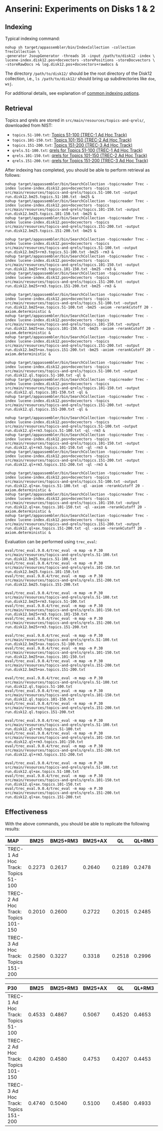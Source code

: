 # Anserini: Experiments on Disks 1 &amp; 2

## Indexing

Typical indexing command:

```
nohup sh target/appassembler/bin/IndexCollection -collection TrecCollection \
-generator JsoupGenerator -threads 16 -input /path/to/disk12 -index \
lucene-index.disk12.pos+docvectors -storePositions -storeDocvectors \
-storeRawDocs >& log.disk12.pos+docvectors+rawdocs &
```

The directory `/path/to/disk12/` should be the root directory of the Disk12 collection, i.e., `ls /path/to/disk12/` should bring up subdirectories like `doe`, `wsj`.

For additional details, see explanation of [common indexing options](common-indexing-options.md).

## Retrieval

Topics and qrels are stored in `src/main/resources/topics-and-qrels/`, downloaded from NIST:

+ `topics.51-100.txt`: [Topics 51-100 (TREC-1 Ad Hoc Track)](http://trec.nist.gov/data/topics_eng/topics.51-100.gz)
+ `topics.101-150.txt`: [Topics 101-150 (TREC-2 Ad Hoc Track)](http://trec.nist.gov/data/topics_eng/topics.101-150.gz)
+ `topics.151-200.txt`: [Topics 151-200 (TREC-3 Ad Hoc Track)](http://trec.nist.gov/data/topics_eng/topics.151-200.gz)
+ `qrels.51-100.txt`: [qrels for Topics 51-100 (TREC-1 Ad Hoc Track)](http://trec.nist.gov/data/qrels_eng/qrels.51-100.disk1.disk2.parts1-5.tar.gz)
+ `qrels.101-150.txt`: [qrels for Topics 101-150 (TREC-2 Ad Hoc Track)](http://trec.nist.gov/data/qrels_eng/qrels.101-150.disk1.disk2.parts1-5.tar.gz)
+ `qrels.151-200.txt`: [qrels for Topics 151-200 (TREC-3 Ad Hoc Track)](http://trec.nist.gov/data/qrels_eng/qrels.151-200.201-250.disks1-3.all.tar.gz)

After indexing has completed, you should be able to perform retrieval as follows:

```
nohup target/appassembler/bin/SearchCollection -topicreader Trec -index lucene-index.disk12.pos+docvectors -topics src/main/resources/topics-and-qrels/topics.51-100.txt -output run.disk12.bm25.topics.51-100.txt -bm25 &
nohup target/appassembler/bin/SearchCollection -topicreader Trec -index lucene-index.disk12.pos+docvectors -topics src/main/resources/topics-and-qrels/topics.101-150.txt -output run.disk12.bm25.topics.101-150.txt -bm25 &
nohup target/appassembler/bin/SearchCollection -topicreader Trec -index lucene-index.disk12.pos+docvectors -topics src/main/resources/topics-and-qrels/topics.151-200.txt -output run.disk12.bm25.topics.151-200.txt -bm25 &

nohup target/appassembler/bin/SearchCollection -topicreader Trec -index lucene-index.disk12.pos+docvectors -topics src/main/resources/topics-and-qrels/topics.51-100.txt -output run.disk12.bm25+rm3.topics.51-100.txt -bm25 -rm3 &
nohup target/appassembler/bin/SearchCollection -topicreader Trec -index lucene-index.disk12.pos+docvectors -topics src/main/resources/topics-and-qrels/topics.101-150.txt -output run.disk12.bm25+rm3.topics.101-150.txt -bm25 -rm3 &
nohup target/appassembler/bin/SearchCollection -topicreader Trec -index lucene-index.disk12.pos+docvectors -topics src/main/resources/topics-and-qrels/topics.151-200.txt -output run.disk12.bm25+rm3.topics.151-200.txt -bm25 -rm3 &

nohup target/appassembler/bin/SearchCollection -topicreader Trec -index lucene-index.disk12.pos+docvectors -topics src/main/resources/topics-and-qrels/topics.51-100.txt -output run.disk12.bm25+ax.topics.51-100.txt -bm25 -axiom -rerankCutoff 20 -axiom.deterministic &
nohup target/appassembler/bin/SearchCollection -topicreader Trec -index lucene-index.disk12.pos+docvectors -topics src/main/resources/topics-and-qrels/topics.101-150.txt -output run.disk12.bm25+ax.topics.101-150.txt -bm25 -axiom -rerankCutoff 20 -axiom.deterministic &
nohup target/appassembler/bin/SearchCollection -topicreader Trec -index lucene-index.disk12.pos+docvectors -topics src/main/resources/topics-and-qrels/topics.151-200.txt -output run.disk12.bm25+ax.topics.151-200.txt -bm25 -axiom -rerankCutoff 20 -axiom.deterministic &

nohup target/appassembler/bin/SearchCollection -topicreader Trec -index lucene-index.disk12.pos+docvectors -topics src/main/resources/topics-and-qrels/topics.51-100.txt -output run.disk12.ql.topics.51-100.txt -ql &
nohup target/appassembler/bin/SearchCollection -topicreader Trec -index lucene-index.disk12.pos+docvectors -topics src/main/resources/topics-and-qrels/topics.101-150.txt -output run.disk12.ql.topics.101-150.txt -ql &
nohup target/appassembler/bin/SearchCollection -topicreader Trec -index lucene-index.disk12.pos+docvectors -topics src/main/resources/topics-and-qrels/topics.151-200.txt -output run.disk12.ql.topics.151-200.txt -ql &

nohup target/appassembler/bin/SearchCollection -topicreader Trec -index lucene-index.disk12.pos+docvectors -topics src/main/resources/topics-and-qrels/topics.51-100.txt -output run.disk12.ql+rm3.topics.51-100.txt -ql -rm3 &
nohup target/appassembler/bin/SearchCollection -topicreader Trec -index lucene-index.disk12.pos+docvectors -topics src/main/resources/topics-and-qrels/topics.101-150.txt -output run.disk12.ql+rm3.topics.101-150.txt -ql -rm3 &
nohup target/appassembler/bin/SearchCollection -topicreader Trec -index lucene-index.disk12.pos+docvectors -topics src/main/resources/topics-and-qrels/topics.151-200.txt -output run.disk12.ql+rm3.topics.151-200.txt -ql -rm3 &

nohup target/appassembler/bin/SearchCollection -topicreader Trec -index lucene-index.disk12.pos+docvectors -topics src/main/resources/topics-and-qrels/topics.51-100.txt -output run.disk12.ql+ax.topics.51-100.txt -ql -axiom -rerankCutoff 20 -axiom.deterministic &
nohup target/appassembler/bin/SearchCollection -topicreader Trec -index lucene-index.disk12.pos+docvectors -topics src/main/resources/topics-and-qrels/topics.101-150.txt -output run.disk12.ql+ax.topics.101-150.txt -ql -axiom -rerankCutoff 20 -axiom.deterministic &
nohup target/appassembler/bin/SearchCollection -topicreader Trec -index lucene-index.disk12.pos+docvectors -topics src/main/resources/topics-and-qrels/topics.151-200.txt -output run.disk12.ql+ax.topics.151-200.txt -ql -axiom -rerankCutoff 20 -axiom.deterministic &

```

Evaluation can be performed using `trec_eval`:

```
eval/trec_eval.9.0.4/trec_eval -m map -m P.30 src/main/resources/topics-and-qrels/qrels.51-100.txt run.disk12.bm25.topics.51-100.txt
eval/trec_eval.9.0.4/trec_eval -m map -m P.30 src/main/resources/topics-and-qrels/qrels.101-150.txt run.disk12.bm25.topics.101-150.txt
eval/trec_eval.9.0.4/trec_eval -m map -m P.30 src/main/resources/topics-and-qrels/qrels.151-200.txt run.disk12.bm25.topics.151-200.txt

eval/trec_eval.9.0.4/trec_eval -m map -m P.30 src/main/resources/topics-and-qrels/qrels.51-100.txt run.disk12.bm25+rm3.topics.51-100.txt
eval/trec_eval.9.0.4/trec_eval -m map -m P.30 src/main/resources/topics-and-qrels/qrels.101-150.txt run.disk12.bm25+rm3.topics.101-150.txt
eval/trec_eval.9.0.4/trec_eval -m map -m P.30 src/main/resources/topics-and-qrels/qrels.151-200.txt run.disk12.bm25+rm3.topics.151-200.txt

eval/trec_eval.9.0.4/trec_eval -m map -m P.30 src/main/resources/topics-and-qrels/qrels.51-100.txt run.disk12.bm25+ax.topics.51-100.txt
eval/trec_eval.9.0.4/trec_eval -m map -m P.30 src/main/resources/topics-and-qrels/qrels.101-150.txt run.disk12.bm25+ax.topics.101-150.txt
eval/trec_eval.9.0.4/trec_eval -m map -m P.30 src/main/resources/topics-and-qrels/qrels.151-200.txt run.disk12.bm25+ax.topics.151-200.txt

eval/trec_eval.9.0.4/trec_eval -m map -m P.30 src/main/resources/topics-and-qrels/qrels.51-100.txt run.disk12.ql.topics.51-100.txt
eval/trec_eval.9.0.4/trec_eval -m map -m P.30 src/main/resources/topics-and-qrels/qrels.101-150.txt run.disk12.ql.topics.101-150.txt
eval/trec_eval.9.0.4/trec_eval -m map -m P.30 src/main/resources/topics-and-qrels/qrels.151-200.txt run.disk12.ql.topics.151-200.txt

eval/trec_eval.9.0.4/trec_eval -m map -m P.30 src/main/resources/topics-and-qrels/qrels.51-100.txt run.disk12.ql+rm3.topics.51-100.txt
eval/trec_eval.9.0.4/trec_eval -m map -m P.30 src/main/resources/topics-and-qrels/qrels.101-150.txt run.disk12.ql+rm3.topics.101-150.txt
eval/trec_eval.9.0.4/trec_eval -m map -m P.30 src/main/resources/topics-and-qrels/qrels.151-200.txt run.disk12.ql+rm3.topics.151-200.txt

eval/trec_eval.9.0.4/trec_eval -m map -m P.30 src/main/resources/topics-and-qrels/qrels.51-100.txt run.disk12.ql+ax.topics.51-100.txt
eval/trec_eval.9.0.4/trec_eval -m map -m P.30 src/main/resources/topics-and-qrels/qrels.101-150.txt run.disk12.ql+ax.topics.101-150.txt
eval/trec_eval.9.0.4/trec_eval -m map -m P.30 src/main/resources/topics-and-qrels/qrels.151-200.txt run.disk12.ql+ax.topics.151-200.txt

```

## Effectiveness

With the above commands, you should be able to replicate the following results:

MAP                                     | BM25      | BM25+RM3  | BM25+AX   | QL        | QL+RM3    | QL+AX     |
:---------------------------------------|-----------|-----------|-----------|-----------|-----------|-----------|
TREC-1 Ad Hoc Track: Topics 51-100      | 0.2273    | 0.2617    | 0.2640    | 0.2189    | 0.2478    | 0.2501    |
TREC-2 Ad Hoc Track: Topics 101-150     | 0.2010    | 0.2600    | 0.2722    | 0.2015    | 0.2485    | 0.2593    |
TREC-3 Ad Hoc Track: Topics 151-200     | 0.2580    | 0.3227    | 0.3318    | 0.2518    | 0.2996    | 0.3103    |


P30                                     | BM25      | BM25+RM3  | BM25+AX   | QL        | QL+RM3    | QL+AX     |
:---------------------------------------|-----------|-----------|-----------|-----------|-----------|-----------|
TREC-1 Ad Hoc Track: Topics 51-100      | 0.4533    | 0.4867    | 0.5067    | 0.4520    | 0.4653    | 0.4953    |
TREC-2 Ad Hoc Track: Topics 101-150     | 0.4280    | 0.4580    | 0.4753    | 0.4207    | 0.4453    | 0.4740    |
TREC-3 Ad Hoc Track: Topics 151-200     | 0.4740    | 0.5040    | 0.5100    | 0.4580    | 0.4933    | 0.5167    |


